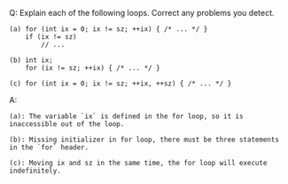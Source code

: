 Q: Explain each of the following loops. Correct any problems you detect.

    (a) for (int ix = 0; ix != sz; ++ix) { /* ... */ }
        if (ix != sz) 
            // ...

    (b) int ix;
        for (ix != sz; ++ix) { /* ... */ }

    (c) for (int ix = 0; ix != sz; ++ix, ++sz) { /* ... */ }

A:

	(a): The variable `ix` is defined in the for loop, so it is inaccessible out of the loop.

	(b): Missing initializer in for loop, there must be three statements in the `for` header.

	(c): Moving ix and sz in the same time, the for loop will execute indefinitely.